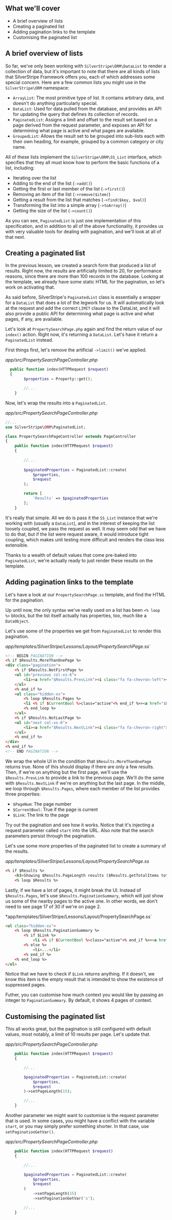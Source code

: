 ## What we'll cover
* A brief overview of lists
* Creating a paginated list
* Adding pagination links to the template
* Customising the paginated list

## A brief overview of lists

So far, we've only been working with `SilverStripe\ORM\DataList` to render a collection of data, but it's important to note that there are all kinds of lists that SilverStripe Framework offers you, each of which addresses some special concern. Here are a few common lists you might use in the `SilverStripe\ORM` namespace:
* `ArrayList`: The most primitive type of list. It contains arbitrary data, and doesn't do anything particularly special.
* `DataList`: Used for data pulled from the database, and provides an API for updating the query that defines its collection of records.
* `PaginatedList`: Assigns a limit and offset to the result set based on a page derived from the request parameter, and exposes an API for determining what page is active and what pages are available.
* `GroupedList`: Allows the result set to be grouped into sub-lists each with their own heading, for example, grouped by a common category or city name.

All of these lists implement the `SilverStripe\ORM\SS_List` interface, which specifies that they all must know how to perform the basic functions of a list, including:

* Iterating over the list
* Adding to the end of the list (`->add()`)
* Getting the first or last member of the list (`->first()`)
* Removing an item of the list (`->remove($item)`)
* Getting a result from the list that matches (`->find($key, $val)`)
* Transforming the list into a simple array (`->toArray()`)
* Getting the size of the list (`->count()`)

As you can see, `PaginatedList` is just one implementation of this specification, and in addition to all of the above functionality, it provides us with very valuable tools for dealing with pagination, and we'll look at all of that next.

## Creating a paginated list

In the previous lesson, we created a search form that produced a list of results. Right now, the results are artificially limited to 20, for performance reasons, since there are more than 100 records in the database. Looking at the template, we already have some static HTML for the pagination, so let's work on activating that.

As said before, SilverStripe's `PaginatedList` class is essentially a wrapper for a `DataList` that does a lot of the legwork for us. It will automatically look at the request and add the correct `LIMIT` clause to the DataList, and it will also provide a public API for determining what page is active and what pages, if any, are available.

Let's look at `PropertySearchPage.php` again and find the return value of our `index()` action. Right now, it's returning a `DataList`. Let's have it return a `PaginatedList` instead.

First things first, let's remove the artificial `->limit()` we've applied.

*app/src/PropertySearchPageController.php*
```php
  public function index(HTTPRequest $request)
  {
		$properties = Property::get();

		//...
	}
```

Now, let's wrap the results into a `PaginatedList`.

*app/src/PropertySearchPageController.php*
```php
//...
use SilverStripe\ORM\PaginatedList;

class PropertySearchPageController extends PageController
{
	public function index(HTTPRequest $request)
	{
		
		//...
		
		$paginatedProperties = PaginatedList::create(
			$properties,
			$request
		);

		return [
			'Results' => $paginatedProperties
		];
	}
```

It's really that simple. All we do is pass it the `SS_List` instance that we're working with (usually a `DataList`), and in the interest of keeping the list loosely coupled, we pass the request as well. It may seem odd that we have to do that, but if the list were request aware, it would introduce tight coupling, which makes unit testing more difficult and renders the class less extensible.

Thanks to a wealth of default values that come pre-baked into `PaginatedList`, we're actually ready to just render these results on the template.

## Adding pagination links to the template

Let's have a look at our `PropertySearchPage.ss` template, and find the HTML for the pagination.

Up until now, the only syntax we've really used on a list has been `<% loop %>` blocks, but the list itself actually has properties, too, much like a `DataObject`.

Let's use some of the properties we get from `PaginatedList` to render this pagination.

*app/templates/SilverStripe/Lessons/Layout/PropertySearchPage.ss`*
```html
<!-- BEGIN PAGINATION -->
<% if $Results.MoreThanOnePage %>
<div class="pagination">
	<% if $Results.NotFirstPage %>
	<ul id="previous col-xs-6">
		<li><a href="$Results.PrevLink"><i class="fa fa-chevron-left"></i></a></li>
	</ul>
	<% end_if %>
	<ul class="hidden-xs">
		<% loop $Results.Pages %>
		<li <% if $CurrentBool %>class="active"<% end_if %>><a href="$Link">$PageNum</a></li>
		<% end_loop %>
	</ul>
	<% if $Results.NotLastPage %>
	<ul id="next col-xs-6">
		<li><a href="$Results.NextLink"><i class="fa fa-chevron-right"></i></a></li>
	</ul>
	<% end_if %>
</div>
<% end_if %>
<!-- END PAGINATION -->
```

We wrap the whole UI in the condition that `$Results.MoreThanOnePage` returns true. None of this should display if there are only a few results. Then, if we're on anything but the first page, we'll use the `$Results.PrevLink` to provide a link to the previous page. We'll do the same with `$Results.NextLink` if we're on anything but the last page. In the middle, we loop through `$Results.Pages`, where each member of the list provides three properties:

* `$PageNum`: The page number
* `$CurrentBool`: True if the page is current
* `$Link`: The link to the page

Try out the pagination and see how it works. Notice that it's injecting a request parameter called `start` into the URL. Also note that the search parameters persist through the pagination.

Let's use some more properties of the paginated list to create a summary of the results.

*app/templates/SilverStripe/Lessons/Layout/PropertySearchPage.ss*
```html
<% if $Results %>
	<h3>Showing $Results.PageLength results ($Results.getTotalItems total)</h3>					
	<% loop $Results %>
```

Lastly, if we have a lot of pages, it might break the UI. Instead of `$Results.Pages`, let's use `$Results.PaginationSummary`, which will just show us some of the nearby pages to the active one. In other words, we don't need to see page 17 of 30 if we're on page 2.

*app/templates/SilverStripe/Lessons/Layout/PropertySearchPage.ss`
```html
<ul class="hidden-xs">
	<% loop $Results.PaginationSummary %>
		<% if $Link %>
			<li <% if $CurrentBool %>class="active"<% end_if %>><a href="$Link">$PageNum</a></li>
		<% else %>
			<li>...</li>
		<% end_if %>
	<% end_loop %>
</ul>
```
Notice that we have to check if `$Link` returns anything. If it doesn't, we know this item is the empty result that is intended to show the existence of suppressed pages.

Futher, you can customise how much context you would like by passing an integer to `PaginationSummary`. By default, it shows 4 pages of context.

## Customising the paginated list

This all works great, but the pagination is still configured with default values, most notably, a limit of 10 results per page. Let's update that.

*app/src/PropertySearchPageController.php*
```php
	public function index(HTTPRequest $request)
	{

		//...

		$paginatedProperties = PaginatedList::create(
			$properties,
			$request
		)->setPageLength(15);

		//...
	}
```

Another parameter we might want to customise is the request parameter that is used. In some cases, you might have a conflict with the variable `start`, or you may simply prefer something shorter. In that case, use `setPaginationGetVar()`.

*app/src/PropertySearchPageController.php*
```php
	public function index(HTTPRequest $request)
	{

		//...

		$paginatedProperties = PaginatedList::create(
			$properties,
			$request
		)
		    ->setPageLength(15)
		    ->setPaginationGetVar('s');

		//...
	}
```
